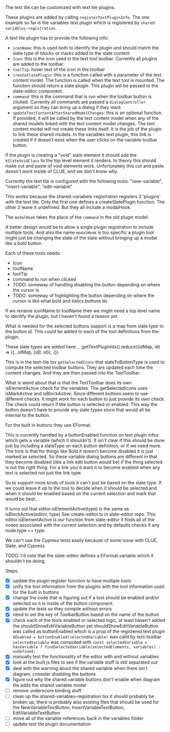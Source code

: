 The text tile can be customized with text tile plugins.

These plugins are added by calling `registerTextPluginInfo`. The one example so far is the variables text plugin which is registered by `shared-variables-registration`.

A text tile plugin has to provide the following info:
- `iconName`: this is used both to identify the plugin and should match the slate type of blocks or marks added to the slate content
- `Icon`: this is the icon used in the text tool toolbar. Currently all plugins are added to the toolbar.
- `toolTip`: hover text of the icon in the toolbar
- `createSlatePlugin`: this is a function called with a parameter of the text content model. The function is called when the text tool is mounted. The function should return a slate plugin. This plugin will be passed to the slate-editor component.
- `command`: this is the command that is run when the toolbar button is clicked. Currently all commands are passed a `dialogController` argument so they can bring up a dialog if they want.
- `updateTextContentAfterSharedModelChanges`: this is an optional function. If provided, it will be called by the text content model when any of the shared models linked with the text content model changes.  The text content model will not create these links itself. It is the job of the plugin to link these shared models. In the variables text plugin, this link is created if it doesn't exist when the user clicks on the variable toolbar button.

If the plugin is creating a "void" slate element it should add the `kSlateVoidClass` to the top level element it renders. In theory this should make cut and paste of void elements work. Unfortunately this cut and paste doesn't work inside of CLUE, and we don't know why.

Currently the text tile is configured with the following tools:
"new-variable", "insert-variable", "edit-variable"

This works because the shared-variabels-registration registers 3 'plugins' with the text tile. Only the first one defines a createSlatePlugin function.
The other 2 leave it undefined. But they all include a modalHook.

The `modalHook` takes the place of the `command` in the old plugin model.

A better design would be to allow a single plugin registration to include multiple tools.
And also the name `modalHook` is too specific a plugin tool might just be changing the state of the slate without bringing up a modal like a bold button.

Each of these tools needs:
- Icon
- toolName
- toolTip
- command to run when clicked
- TODO: someway of handling disabling the button depending on where the cursor is
- TODO: someway of highlighting the button depending on where the cursor is like what bold and italics buttons do

If we rename iconName to toolName then we might need a top level name to identify the plugin, but I haven't found a reason yet.

What is needed for the selected buttons support is a map from slate type to the button id.
This could be added to each of the tool definitions from the plugin.

These slate types are added here:
...getTextPluginIds().reduce((idMap, id) => ({...idMap, [id]: id}), {})

This is in the text-tile.tsx `getSelectedIcons` that slateToButtonType is used to compute the selected toolbar buttons. They are updated each time the content changes. And they are then passed into the TextToolbar.

What is weird about that is that the TextToolbar does its own isElementActive check for the variables. The getSelectedIcons uses isMarkActive and isBlockActive. Since different buttons seem to use different checks. It might work for each button to just provide its own check. The check could return if the button is selected or enabled. This way the button doesn't have to provide any slate types since that would all be internal to the button.

For the built in buttons they use EFormat.

This is currently handled by a buttonEnabled function on text plugin infos which gets a variable (which it shouldn't).
It isn't clear if this should be done just by including a slateType on each button definition, or if we need more.
The trick is that for things like Bold it doesn't become disabled it is just marked as selected. So these
variable dialog buttons are different in that they become disabled (like a link edit button would be) if the thing selected
is not the right thing. For a link you'd want it to become enabled when any text is selected not just the link type.

So to support more kinds of tools it can't just be based on the slate type. If we could leave it up to the tool to decide when it should be selected and when it should be enabled based on the current selection and mark that would be best...

It turns out that editor.isElementActive(type) is the same as isBlockActive(editor, type)
See create-editor.ts in slate-editor repo. This editor.isElementActive is our function from slate-editor it finds all of the nodes associated with the current selection and by defaults checks if any node.type == type.

We can't use the Cypress tests easily because of some issue with CLUE, Slate, and Cypress

TODO:
I'd note that the slate-editor defines a EFormat.variable which it shouldn't be doing.

Steps:
- [x] update the plugin register function to have multiple tools
- [x] unify the tool information from the plugins with the tool information used for the built in buttons
- [x] change the code that is figuring out if a tool should be enabled and/or selected so it is inside of the button component.
- [x] update the tests so they compile without errors
- [x] need to set the key of ToolbarButton based on the name of the button
- [x] check each of the tools enabled or selected logic, at least haven't added the shouldShowEditVariableButton yet
      shouldShowEditVariableButton was called as buttonEnabled which is a prop of the registered text plugin
      `bEnabled = buttonEnabled(selectedVariable)` was calld by text-toolbar
      `selectedVariable` was computed with `const selectedVariable = hasVariable ? findSelectedVariable(selectedElements, variables) : undefined;`
- [x] manually test the functionality of the editor with and without variables
- [x] look at the built js files to see if the variable stuff is still separated out
- [x] deal with the warning about the shared variable when there isn't diagram, consider disabling the buttons
- [x] figure out why the shared variable buttons don't enable when diagram tile adds the shared variable model
- [ ] remove underscore binding stuff
- [ ] clean up the shared-variables-registration.tsx it should probably be broken up, there is probably also existing files that should be used for the NewVariableTextButton, InsertVariableTextButton, EditVariableTextButton
- [ ] move all of the variable references back in the variables folder
- [ ] update text tile plugin documentation
